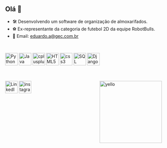 ## Olá 👋

- 🛠️ Desenvolvendo um software de organização de almoxarifados.
- ⚽ Ex-representante da categoria de futebol 2D da equipe RobotBulls.
- 📧 Email: eduardo.a@gec.com.br

##
<div style="display: inline_block"><br>
<img src="https://cdn.jsdelivr.net/gh/devicons/devicon@latest/icons/python/python-plain.svg" alt="Python" width="40" height="40"/>
<img src="https://cdn.jsdelivr.net/gh/devicons/devicon@latest/icons/java/java-plain.svg" alt="Java" width="40" height="40"/>
<img src="https://cdn.jsdelivr.net/gh/devicons/devicon@latest/icons/cplusplus/cplusplus-plain.svg" alt="cplusplus" width="40" height="40" />
<img src="https://cdn.jsdelivr.net/gh/devicons/devicon@latest/icons/html5/html5-plain.svg" alt="HTML5" width="40" height="40" />
<img src="https://cdn.jsdelivr.net/gh/devicons/devicon@latest/icons/css3/css3-plain.svg" alt="css3" width="40" height="40" />
<img src="https://cdn.jsdelivr.net/gh/devicons/devicon@latest/icons/mysql/mysql-original.svg" alt=SQL width="40" height="40" />
<img src="https://cdn.jsdelivr.net/gh/devicons/devicon@latest/icons/django/django-plain.svg" alt=Django width="40" height="40" />
</div>

##
<div style="display: inline_block"><br>
<a href="https://www.linkedin.com/in/eduardo-augusto-fonseca-rezende-3b8b9432a/" target="_blank"><img src="https://cdn.jsdelivr.net/npm/simple-icons@v9/icons/linkedin.svg" alt="LinkedIn" width="40" height="40"/></a>
<a href="https://www.instagram.com/eduarado.agosto/" target="_blank"> <img src="https://cdn.jsdelivr.net/npm/simple-icons@v9/icons/instagram.svg" alt="instagram" width="40" height="40"/></a>
<img align="right" alt="yello" src="https://media3.giphy.com/media/v1.Y2lkPTc5MGI3NjExNHhhNTh1YnVtbnRhbjI3M2hleTNpeDc5c3U5ZG05bnR5azI2cGoxeiZlcD12MV9pbnRlcm5hbF9naWZfYnlfaWQmY3Q9cw/e8TpatUHiCgN0I4SBC/giphy.gif" width="200px">
</div>


